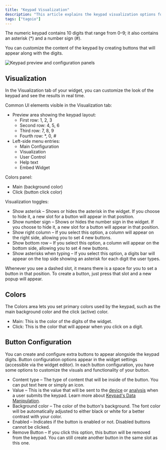 ```yaml
---
title: "Keypad Visualization"
description: "This article explains the keypad visualization options for the TagoIO Keypad widget, including how to customize colors, visualization toggles, and additional button configuration options."
tags: ["tagoio"]
---
```

The numeric keypad contains 10 digits that range from 0–9; it also contains an asterisk (*) and a number sign (#).

You can customize the content of the keypad by creating buttons that will appear along with the digits.

![Keypad preview and configuration panels](/docs_imagem/tagoio/keypad-visualization-2.png)

## Visualization

In the Visualization tab of your widget, you can customize the look of the keypad and see the results in real time.

Common UI elements visible in the Visualization tab:
- Preview area showing the keypad layout:
  - First row: 1, 2, 3
  - Second row: 4, 5, 6
  - Third row: 7, 8, 9
  - Fourth row: *, 0, #
- Left-side menu entries:
  - Main Configuration
  - Visualization
  - User Control
  - Help text
  - Embed Widget

Colors panel:
  - Main (background color)
  - Click (button click color)

Visualization toggles:
  - Show asterisk – Shows or hides the asterisk in the widget. If you choose to hide it, a new slot for a button will appear in that position.
  - Show number sign – Shows or hides the number sign in the widget. If you choose to hide it, a new slot for a button will appear in that position.
  - Show right column – If you select this option, a column will appear on the right side, allowing you to set 4 new buttons.
  - Show bottom row – If you select this option, a column will appear on the bottom side, allowing you to set 4 new buttons.
  - Show asterisks when typing – If you select this option, a digits bar will appear on the top side showing an asterisk for each digit the user types.

Whenever you see a dashed slot, it means there is a space for you to set a button in that position. To create a button, just press that slot and a new popup will appear.

## Colors

The Colors area lets you set primary colors used by the keypad, such as the main background color and the click (active) color.
- Main: This is the color of the digits of the widget.
- Click: This is the color that will appear when you click on a digit.

## Button Configuration

You can create and configure extra buttons to appear alongside the keypad digits. Button configuration options appear in the widget settings (accessible via the widget editor). In each button configuration, you have some options to customize the visuals and functionality of your button.
- Content type – The type of content that will be inside of the button. You can put text here or simply an icon.
- Value – This is the value that will be sent to the [device](/docs/tagoio/devices/) or [analysis](/docs/tagoio/analysis/creating-analysis) when a user submits the keypad. Learn more about [Keypad's Data Manipulation](/docs/tagoio/keypad-data-manipulation).
- Background color – The color of the button's background. The font color will be automatically adjusted to either black or white for a better contrast with your color.
- Enabled – Indicates if the button is enabled or not. Disabled buttons cannot be clicked.
- Remove Button – If you click this option, this button will be removed from the keypad. You can still create another button in the same slot as this one.